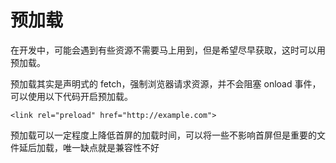 # 预加载
在开发中，可能会遇到有些资源不需要马上用到，但是希望尽早获取，这时可以用预加载。

预加载其实是声明式的 fetch，强制浏览器请求资源，并不会阻塞 onload 事件，可以使用以下代码开启预加载。

```
<link rel="preload" href="http://example.com">
```
预加载可以一定程度上降低首屏的加载时间，可以将一些不影响首屏但是重要的文件延后加载，唯一缺点就是兼容性不好
